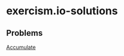 # exercism.io-solutions

## Problems

[Accumulate](https://github.com/anicolaspp/exercism.io-solutions/tree/master/scala/accumulate)
